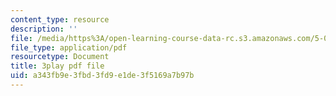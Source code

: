 ```yaml
---
content_type: resource
description: ''
file: /media/https%3A/open-learning-course-data-rc.s3.amazonaws.com/5-08j-biological-chemistry-ii-spring-2016/a343fb9e3fbd3fd9e1de3f5169a7b97b_0fm50-F9934.pdf
file_type: application/pdf
resourcetype: Document
title: 3play pdf file
uid: a343fb9e-3fbd-3fd9-e1de-3f5169a7b97b
---
```

